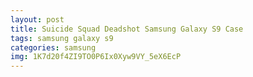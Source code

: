 ```yaml
---
layout: post
title: Suicide Squad Deadshot Samsung Galaxy S9 Case
tags: samsung galaxy s9
categories: samsung
img: 1K7d20f4ZI9TO0P6Ix0Xyw9VY_5eX6EcP
---
```

